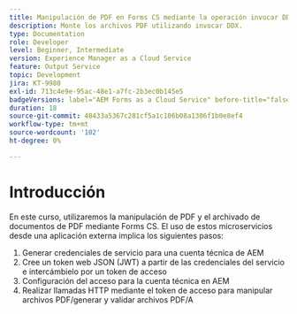 ```yaml
---
title: Manipulación de PDF en Forms CS mediante la operación invocar DDX
description: Monte los archivos PDF utilizando invocar DDX.
type: Documentation
role: Developer
level: Beginner, Intermediate
version: Experience Manager as a Cloud Service
feature: Output Service
topic: Development
jira: KT-9980
exl-id: 713c4e9e-95ac-48e1-a7fc-2b3ec0b145e5
badgeVersions: label="AEM Forms as a Cloud Service" before-title="false"
duration: 18
source-git-commit: 48433a5367c281cf5a1c106b08a1306f1b0e8ef4
workflow-type: tm+mt
source-wordcount: '102'
ht-degree: 0%

---
```


# Introducción

En este curso, utilizaremos la manipulación de PDF y el archivado de documentos de PDF mediante Forms CS. El uso de estos microservicios desde una aplicación externa implica los siguientes pasos:

1. Generar credenciales de servicio para una cuenta técnica de AEM
1. Cree un token web JSON (JWT) a partir de las credenciales del servicio e intercámbielo por un token de acceso
1. Configuración del acceso para la cuenta técnica en AEM
1. Realizar llamadas HTTP mediante el token de acceso para manipular archivos PDF/generar y validar archivos PDF/A
